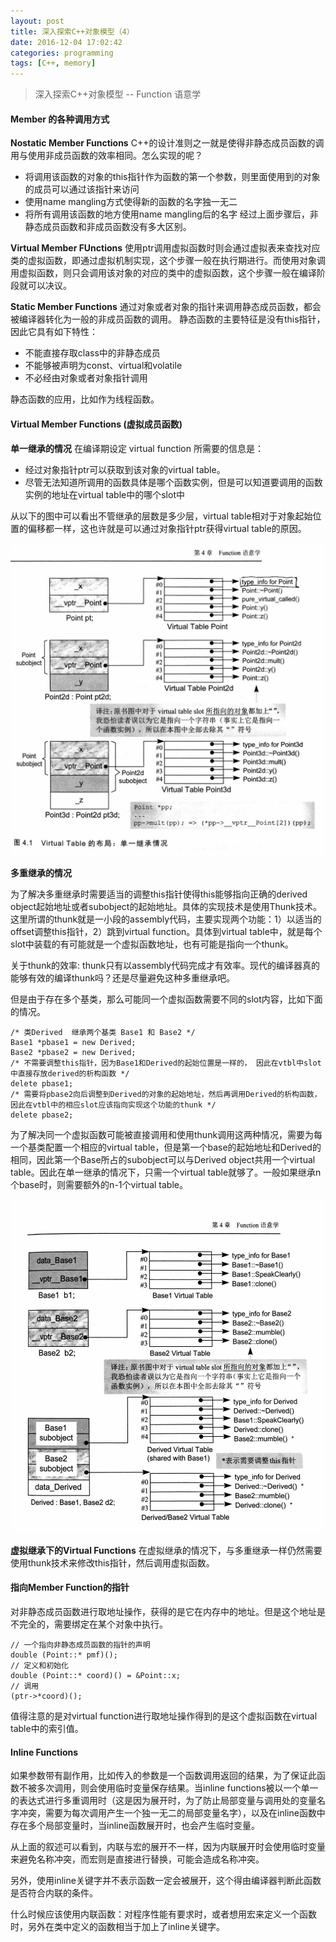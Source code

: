 ```yaml
---
layout: post
title: 深入探索C++对象模型（4）
date: 2016-12-04 17:02:42
categories: programming
tags: [C++, memory]
---
```


> 深入探索C++对象模型 -- Function 语意学

<!-- more -->

#### Member 的各种调用方式
__Nostatic Member Functions__
C++的设计准则之一就是使得非静态成员函数的调用与使用非成员函数的效率相同。怎么实现的呢？
- 将调用该函数的对象的this指针作为函数的第一个参数，则里面使用到的对象的成员可以通过该指针来访问
- 使用name mangling方式使得新的函数的名字独一无二
- 将所有调用该函数的地方使用name mangling后的名字
经过上面步骤后，非静态成员函数和非成员函数没有多大区别。

__Virtual Member FUnctions__
使用ptr调用虚拟函数时则会通过虚拟表来查找对应类的虚拟函数，即通过虚拟机制实现，这个步骤一般在执行期进行。而使用对象调用虚拟函数，则只会调用该对象的对应的类中的虚拟函数，这个步骤一般在编译阶段就可以决议。

__Static Member Functions__
通过对象或者对象的指针来调用静态成员函数，都会被编译器转化为一般的非成员函数的调用。
静态函数的主要特征是没有this指针，因此它具有如下特性：
- 不能直接存取class中的非静态成员
- 不能够被声明为const、virtual和volatile
- 不必经由对象或者对象指针调用

静态函数的应用，比如作为线程函数。

#### Virtual Member Functions (虚拟成员函数)

__单一继承的情况__
在编译期设定 virtual function 所需要的信息是：
- 经过对象指针ptr可以获取到该对象的virtual table。
- 尽管无法知道所调用的函数具体是哪个函数实例，但是可以知道要调用的函数实例的地址在virtual table中的哪个slot中

从以下的图中可以看出不管继承的层数是多少层，virtual table相对于对象起始位置的偏移都一样，这也许就是可以通过对象指针ptr获得virtual table的原因。

<center><img  src="/assets/images/simple-inheritance.jpg" style="width: 700px;" /></center>

__多重继承的情况__

为了解决多重继承时需要适当的调整this指针使得this能够指向正确的derived object起始地址或者subobject的起始地址。具体的实现技术是使用Thunk技术。这里所谓的thunk就是一小段的assembly代码，主要实现两个功能：1）以适当的offset调整this指针，2）跳到virtual function。具体到virtual table中，就是每个slot中装载的有可能就是一个虚拟函数地址，也有可能是指向一个thunk。

关于thunk的效率: thunk只有以assembly代码完成才有效率。现代的编译器真的能够有效的编译thunk吗？还是尽量避免这种多重继承吧。

但是由于存在多个基类，那么可能同一个虚拟函数需要不同的slot内容，比如下面的情况。
```
/* 类Derived  继承两个基类 Base1 和 Base2 */
Base1 *pbase1 = new Derived;
Base2 *pbase2 = new Derived;
/* 不需要调整this指针，因为Base1和Derived的起始位置是一样的， 因此在vtbl中slot中直接存放derived的析构函数 */
delete pbase1;
/* 需要将pbase2向后调整到Derived的对象的起始地址，然后再调用Derived的析构函数，因此在vtbl中的相应slot应该指向实现这个功能的thunk */
delete pbase2;
```

为了解决同一个虚拟函数可能被直接调用和使用thunk调用这两种情况，需要为每一个基类配置一个相应的virtual table，但是第一个base的起始地址和Derived的相同，因此第一个Base所占的subobject可以与Derived object共用一个virtual table。因此在单一继承的情况下，只需一个virtual table就够了。一般如果继承n个base时，则需要额外的n-1个virtual table。

<center><img  src="/assets/images/multi-inheritance.jpg" style="width: 700px;" /></center>

__虚拟继承下的Virtual Functions__
在虚拟继承的情况下，与多重继承一样仍然需要使用thunk技术来修改this指针，然后调用虚拟函数。

#### 指向Member Function的指针
对非静态成员函数进行取地址操作，获得的是它在内存中的地址。但是这个地址是不完全的，需要绑定在某个对象中执行。
```
// 一个指向非静态成员函数的指针的声明
double (Point::* pmf)();
// 定义和初始化
double (Point::* coord)() = &Point::x;
// 调用
(ptr->*coord)();
```

值得注意的是对virtual function进行取地址操作得到的是这个虚拟函数在virtual table中的索引值。

#### Inline Functions

如果参数带有副作用，比如传入的参数是一个函数调用返回的结果，为了保证此函数不被多次调用，则会使用临时变量保存结果。当inline functions被以一个单一的表达式进行多重调用时（这是因为展开时，为了防止局部变量与调用处的变量名字冲突，需要为每次调用产生一个独一无二的局部变量名字），以及在inline函数中存在多个局部变量时，当inline函数展开时，也会产生临时变量。

从上面的叙述可以看到，内联与宏的展开不一样，因为内联展开时会使用临时变量来避免名称冲突，而宏则是直接进行替换，可能会造成名称冲突。

另外，使用inline关键字并不表示函数一定会被展开，这个得由编译器判断此函数是否符合内联的条件。

什么时候应该使用内联函数：对程序性能有要求时，或者想用宏来定义一个函数时，另外在类中定义的函数相当于加上了inline关键字。
